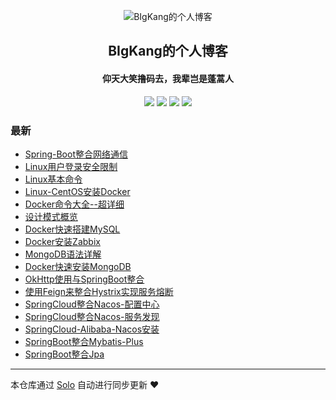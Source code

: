 <p align="center"><img alt="BIgKang的个人博客" src="https://blog-kang.oss-cn-beijing.aliyuncs.com/UTOOLS1566810087770.png"></p><h2 align="center">
BIgKang的个人博客
</h2>

<h4 align="center">仰天大笑撸码去，我辈岂是蓬蒿人</h4>
<p align="center"><a title="BIgKang的个人博客" target="_blank" href="https://github.com/YellowKang/solo-blog"><img src="https://img.shields.io/github/last-commit/YellowKang/solo-blog.svg?style=flat-square&color=FF9900"></a>
<a title="GitHub repo size in bytes" target="_blank" href="https://github.com/YellowKang/solo-blog"><img src="https://img.shields.io/github/repo-size/YellowKang/solo-blog.svg?style=flat-square"></a>
<a title="Solo Version" target="_blank" href="https://github.com/b3log/solo/releases"><img src="https://img.shields.io/badge/solo-3.6.4-f1e05a.svg?style=flat-square&color=blueviolet"></a>
<a title="Hits" target="_blank" href="https://github.com/b3log/hits"><img src="https://hits.b3log.org/YellowKang/solo-blog.svg"></a></p>

### 最新

* [Spring-Boot整合网络通信](http://bigkang.club/articles/2019/08/31/1567218931562.html)
* [Linux用户登录安全限制](http://bigkang.club/articles/2019/08/30/1567133037884.html)
* [Linux基本命令](http://bigkang.club/articles/2019/08/30/1567132211275.html)
* [Linux-CentOS安装Docker](http://bigkang.club/articles/2019/08/29/1567073633070.html)
* [Docker命令大全--超详细](http://bigkang.club/articles/2019/08/29/1567071906021.html)
* [设计模式概览](http://bigkang.club/articles/2019/08/29/1567069339419.html)
* [Docker快速搭建MySQL](http://bigkang.club/articles/2019/08/29/1567060727196.html)
* [Docker安装Zabbix](http://bigkang.club/articles/2019/08/28/1566985827883.html)
* [MongoDB语法详解](http://bigkang.club/articles/2019/08/27/1566902997744.html)
* [Docker快速安装MongoDB](http://bigkang.club/articles/2019/08/27/1566901696680.html)
* [OkHttp使用与SpringBoot整合](http://bigkang.club/articles/2019/08/27/1566900029373.html)
* [使用Feign来整合Hystrix实现服务熔断](http://bigkang.club/articles/2019/08/26/1566814965770.html)
* [SpringCloud整合Nacos-配置中心](http://bigkang.club/articles/2019/08/26/1566813347347.html)
* [SpringCloud整合Nacos-服务发现](http://bigkang.club/articles/2019/08/26/1566811984802.html)
* [SpringCloud-Alibaba-Nacos安装](http://bigkang.club/articles/2019/08/26/1566809544493.html)
* [SpringBoot整合Mybatis-Plus](http://bigkang.club/articles/2019/08/26/1566802963766.html)
* [SpringBoot整合Jpa](http://bigkang.club/articles/2019/08/26/1566786598177.html)



---

本仓库通过 [Solo](https://github.com/b3log/solo) 自动进行同步更新 ❤️ 